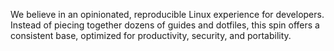 We believe in an opinionated, reproducible Linux experience for developers.
Instead of piecing together dozens of guides and dotfiles, this spin offers a consistent base, optimized for productivity, security, and portability.
